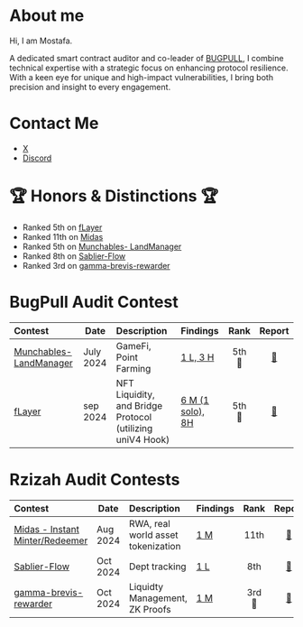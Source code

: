 # About me

Hi, I am Mostafa.

A dedicated smart contract auditor and co-leader of [BUGPULL](https://github.com/bugpull/audits), I combine technical expertise with a strategic focus on enhancing protocol resilience. With a keen eye for unique and high-impact vulnerabilities, I bring both precision and insight to every engagement.


# Contact Me

- [X](https://twitter.com/rzizah_)
- [Discord](https://discordapp.com/users/685836679252148336)

# 🏆 Honors & Distinctions 🏆


- Ranked 5th on [fLayer](https://audits.sherlock.xyz/contests/468/leaderboard)
- Ranked 11th on [Midas](https://audits.sherlock.xyz/contests/495/leaderboard)
- Ranked 5th on [Munchables- LandManager](https://code4rena.com/audits/2024-07-munchables)
- Ranked 8th on [Sablier-Flow](https://codehawks.cyfrin.io/c/2024-10-sablier)
- Ranked 3rd on [gamma-brevis-rewarder](https://audits.sherlock.xyz/contests/496)

# BugPull Audit Contest

| Contest                                                                    | Date      | Description                                               | Findings                                                                                   |  Rank  |                         Report                         |
| :------------------------------------------------------------------------- | --------- | :-------------------------------------------------------- | :----------------------------------------------------------------------------------------- | :----: | :----------------------------------------------------: |
| [Munchables- LandManager](https://code4rena.com/audits/2024-07-munchables) | July 2024 | GameFi, Point Farming                                     | [1 L, 3 H](https://github.com/bugpull/audits/blob/main/Contests/2024-07-munchables.md)     | 5th 🏅 | [📄](https://code4rena.com/reports/2024-07-munchables) |
| [fLayer](https://audits.sherlock.xyz/contests/468?filter=results)          | sep 2024  | NFT Liquidity, and Bridge Protocol (utilizing uniV4 Hook) | [6 M (1 solo), 8H](https://github.com/bugpull/audits/blob/main/Contests/2024-08-flayer.md) | 5th 🏅 | [📄](https://audits.sherlock.xyz/contests/468/report)  |


# Rzizah Audit Contests

| Contest                                                                     | Date     | Description                        | Findings                                                                                    |  Rank  |                                   Report                                    |
| :-------------------------------------------------------------------------- | -------- | :--------------------------------- | :------------------------------------------------------------------------------------------ | :----: | :-------------------------------------------------------------------------: |
| [Midas - Instant Minter/Redeemer](https://audits.sherlock.xyz/contests/495) | Aug 2024 | RWA, real world asset tokenization | [1 M](https://github.com/rzizah/audits/blob/main/Contests/2024-08-midas-minter-redeemer.md) |  11th  |            [📄](https://audits.sherlock.xyz/contests/495/report)            |
| [Sablier-Flow](https://codehawks.cyfrin.io/c/2024-10-sablier)               | Oct 2024 | Dept tracking                      | [1 L](https://github.com/rzizah/audits/blob/main/Contests/2024-10-sablier.md)               |  8th   | [📄](https://codehawks.cyfrin.io/c/2024-10-sablier/results?t=report&page=1) |
| [gamma-brevis-rewarder](https://audits.sherlock.xyz/contests/496)           | Oct 2024 | Liquidty Management, ZK Proofs     | [1 M](https://github.com/rzizah/audits/blob/main/Contests/2024-10-gamma-brevis-rewarder.md) | 3rd 🥉 |            [📄](https://audits.sherlock.xyz/contests/466/report)            |
